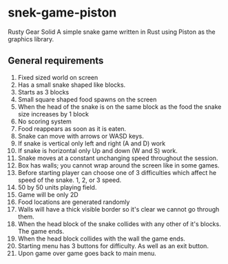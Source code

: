 # snek-game-piston
Rusty Gear Solid
A simple snake game written in Rust using Piston as the graphics library. 


## General requirements
1. Fixed sized world on screen
2. Has a small snake shaped like blocks.
3. Starts as 3 blocks
4. Small square shaped food spawns on the screen
5. When the head of the snake is on the same block as the food the snake size increases by 1 block
6. No scoring system
7. Food reappears as soon as it is eaten. 
8. Snake can move with arrows or WASD keys. 
9. If snake is vertical only left and right (A and D) work
10. If snake is horizontal only Up and down (W and S) work.
11. Snake moves at a constant unchanging speed throughout the session. 
12. Box has walls; you cannot wrap around the screen like in some games. 
13. Before starting player can choose one of 3 difficulties which affect he speed of the snake. 1, 2, or 3 speed.
14. 50 by 50 units playing field.
15. Game will be only 2D
16. Food locations are generated randomly
17. Walls will have a thick visible border so it's clear we cannot go through them.
18. When the head block of the snake collides with any other of it's blocks. The game ends.
19. When the head block collides with the wall the game ends.
20. Starting menu has 3 buttons for difficulty. As well as an exit button. 
21. Upon game over game goes back to main menu. 
